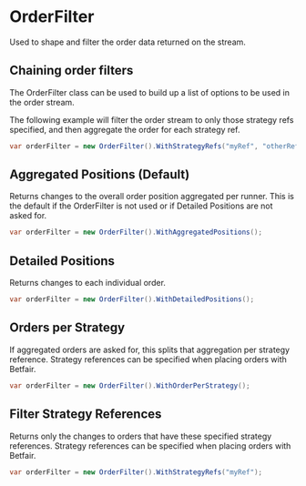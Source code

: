 # OrderFilter
Used to shape and filter the order data returned on the stream.

## Chaining order filters
The OrderFilter class can be used to build up a list of options to be used in the order stream.

The following example will filter the order stream to only those strategy refs specified,
and then aggregate the order for each strategy ref.
```csharp
var orderFilter = new OrderFilter().WithStrategyRefs("myRef", "otherRef").WithOrderPerStrategy();
```

## Aggregated Positions (Default)
Returns changes to the overall order position aggregated per runner.
This is the default if the OrderFilter is not used or if Detailed Positions are not asked for.
```csharp
var orderFilter = new OrderFilter().WithAggregatedPositions();
```

## Detailed Positions
Returns changes to each individual order.
```csharp
var orderFilter = new OrderFilter().WithDetailedPositions();
```

## Orders per Strategy
If aggregated orders are asked for, this splits that aggregation per strategy reference.
Strategy references can be specified when placing orders with Betfair.
```csharp
var orderFilter = new OrderFilter().WithOrderPerStrategy();
```

## Filter Strategy References
Returns only the changes to orders that have these specified strategy references.
Strategy references can be specified when placing orders with Betfair.
```csharp
var orderFilter = new OrderFilter().WithStrategyRefs("myRef");
```
